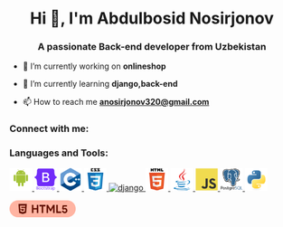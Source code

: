 <h1 align="center">Hi 👋, I'm Abdulbosid Nosirjonov</h1>
<h3 align="center">A passionate Back-end developer from Uzbekistan</h3>

- 🔭 I’m currently working on **onlineshop**

- 🌱 I’m currently learning **django,back-end**

- 📫 How to reach me **anosirjonov320@gmail.com**

<h3 align="left">Connect with me:</h3>
<p align="left">
</p>

<h3 align="left">Languages and Tools:</h3>
<p align="left"> <a href="https://developer.android.com" target="_blank" rel="noreferrer"> <img src="https://raw.githubusercontent.com/devicons/devicon/master/icons/android/android-original-wordmark.svg" alt="android" width="40" height="40"/> </a> <a href="https://getbootstrap.com" target="_blank" rel="noreferrer"> <img src="https://raw.githubusercontent.com/devicons/devicon/master/icons/bootstrap/bootstrap-plain-wordmark.svg" alt="bootstrap" width="40" height="40"/> </a> <a href="https://www.w3schools.com/cpp/" target="_blank" rel="noreferrer"> <img src="https://raw.githubusercontent.com/devicons/devicon/master/icons/cplusplus/cplusplus-original.svg" alt="cplusplus" width="40" height="40"/> </a> <a href="https://www.w3schools.com/css/" target="_blank" rel="noreferrer"> <img src="https://raw.githubusercontent.com/devicons/devicon/master/icons/css3/css3-original-wordmark.svg" alt="css3" width="40" height="40"/> </a> <a href="https://www.djangoproject.com/" target="_blank" rel="noreferrer"> <img src="https://cdn.worldvectorlogo.com/logos/django.svg" alt="django" width="40" height="40"/> </a> <a href="https://www.w3.org/html/" target="_blank" rel="noreferrer"> <img src="https://raw.githubusercontent.com/devicons/devicon/master/icons/html5/html5-original-wordmark.svg" alt="html5" width="40" height="40"/> </a> <a href="https://www.java.com" target="_blank" rel="noreferrer"> <img src="https://raw.githubusercontent.com/devicons/devicon/master/icons/java/java-original.svg" alt="java" width="40" height="40"/> </a> <a href="https://developer.mozilla.org/en-US/docs/Web/JavaScript" target="_blank" rel="noreferrer"> <img src="https://raw.githubusercontent.com/devicons/devicon/master/icons/javascript/javascript-original.svg" alt="javascript" width="40" height="40"/> </a> <a href="https://www.postgresql.org" target="_blank" rel="noreferrer"> <img src="https://raw.githubusercontent.com/devicons/devicon/master/icons/postgresql/postgresql-original-wordmark.svg" alt="postgresql" width="40" height="40"/> </a> <a href="https://www.python.org" target="_blank" rel="noreferrer"> <img src="https://raw.githubusercontent.com/devicons/devicon/master/icons/python/python-original.svg" alt="python" width="40" height="40"/> </a> </p>

<svg width="118" height="30" viewBox="0 0 118 30" fill="none" xmlns="http://www.w3.org/2000/svg">
<path d="M0 15C0 6.71573 6.71573 0 15 0H102.2C110.484 0 117.2 6.71573 117.2 15V15C117.2 23.2843 110.484 30 102.2 30H15C6.71574 30 0 23.2843 0 15V15Z" fill="#FFB4A2"/>
<path d="M39.64 8.0799H42.34V13.7999H48.36V8.0799H51.06V22.3999H48.36V16.3599H42.34V22.3999H39.64V8.0799ZM56.9768 22.3999V10.6399H52.9768V8.0799H63.6768V10.6399H59.6768V22.3999H56.9768ZM65.597 8.0799H68.257L72.637 15.6599H72.797L77.177 8.0799H79.857V22.3999H77.177V15.3399L77.337 12.9399H77.177L73.537 19.3599H71.917L68.257 12.9399H68.097L68.257 15.3399V22.3999H65.597V8.0799ZM82.7454 8.0799H85.4454V19.8399H91.5054V22.3999H82.7454V8.0799ZM97.649 22.7199C97.129 22.7199 96.609 22.6466 96.089 22.4999C95.5823 22.3532 95.109 22.1266 94.669 21.8199C94.229 21.5132 93.8423 21.1332 93.509 20.6799C93.189 20.2132 92.949 19.6599 92.789 19.0199L95.169 18.0999C95.3157 18.7666 95.5957 19.2999 96.009 19.6999C96.4357 20.0999 96.9757 20.2999 97.629 20.2999C97.949 20.2999 98.2423 20.2466 98.509 20.1399C98.789 20.0199 99.029 19.8599 99.229 19.6599C99.4423 19.4599 99.6023 19.2266 99.709 18.9599C99.829 18.6799 99.889 18.3732 99.889 18.0399C99.889 17.7199 99.829 17.4266 99.709 17.1599C99.6023 16.8799 99.449 16.6399 99.249 16.4399C99.049 16.2266 98.809 16.0666 98.529 15.9599C98.2623 15.8399 97.9623 15.7799 97.629 15.7799C97.2157 15.7799 96.849 15.8732 96.529 16.0599C96.209 16.2332 95.9357 16.4532 95.709 16.7199L93.169 15.5599L93.969 8.7199H101.669V11.0199H96.149L95.629 14.2199L95.789 14.2599C96.0557 14.0332 96.3823 13.8399 96.769 13.6799C97.1557 13.5199 97.6223 13.4399 98.169 13.4399C98.7423 13.4399 99.289 13.5532 99.809 13.7799C100.329 13.9932 100.789 14.2999 101.189 14.6999C101.589 15.0999 101.909 15.5866 102.149 16.1599C102.389 16.7199 102.509 17.3466 102.509 18.0399C102.509 18.7199 102.389 19.3466 102.149 19.9199C101.909 20.4932 101.569 20.9866 101.129 21.3999C100.702 21.8132 100.189 22.1399 99.589 22.3799C99.0023 22.6066 98.3557 22.7199 97.649 22.7199Z" fill="#621100"/>
<g clip-path="url(#clip0_17_528)">
<path d="M17.0561 22.3144L15.8 6.22998L30.8 6.2623L29.4719 22.3144L23.3567 24.1698L17.0561 22.3144Z" fill="#621100"/>
<path d="M27.8351 11.4728L28.01 9.5094H18.5077L19.0327 15.529H25.5907L25.3335 18.0964L23.2333 18.6896L21.1022 18.0424L20.989 16.5106H19.1048L19.3622 19.639L23.2331 20.7717L27.135 19.639L27.66 13.5332H20.7727L20.5771 11.4728H27.8351Z" fill="#FFB4A2"/>
</g>
<defs>
<clipPath id="clip0_17_528">
<rect width="15" height="18" fill="white" transform="translate(15.8 6.19995)"/>
</clipPath>
</defs>
</svg>
